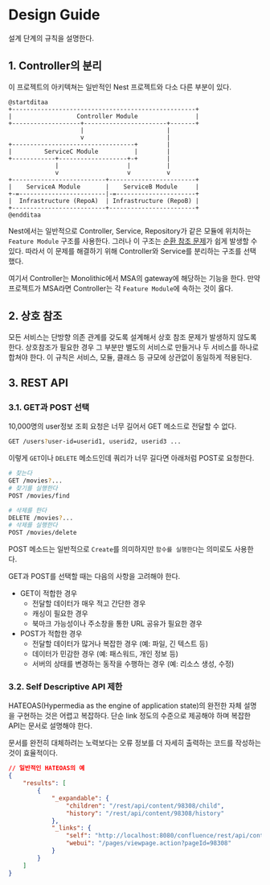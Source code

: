 # Design Guide

설계 단계의 규칙을 설명한다.

## 1. Controller의 분리

이 프로젝트의 아키텍쳐는 일반적인 Nest 프로젝트와 다소 다른 부분이 있다.

```plantuml
@startditaa
+---------------------------------------------------+
|                  Controller Module                |
+-------------------+-----------------------+-------+
                    |                       |
                    v                       |
+----------------------------------+        |
|         ServiceC Module          |        |
+------------+-------------------+-+        |
             |                   |          |
             v                   v          v
+--------------------------+------------------------+
|    ServiceA Module       |    ServiceB Module     |
+-=------------------------|-=----------------------+
|  Infrastructure (RepoA)  | Infrastructure (RepoB) |
+--------------------------+------------------------+
@endditaa
```

Nest에서는 일반적으로 Controller, Service, Repository가 같은 모듈에 위치하는 `Feature Module` 구조를 사용한다. 그러나 이 구조는 [순환 참조 문제](./problems-with-feature-modules.md)가 쉽게 발생할 수 있다. 따라서 이 문제를 해결하기 위해 Controller와 Service를 분리하는 구조를 선택했다.

여기서 Controller는 Monolithic에서 MSA의 gateway에 해당하는 기능을 한다.
만약 프로젝트가 MSA라면 Controller는 각 `Feature Module`에 속하는 것이 옳다.

## 2. 상호 참조

모든 서비스는 단방향 의존 관계를 갖도록 설계해서 상호 참조 문제가 발생하지 않도록 한다.
상호참조가 필요한 경우 그 부분만 별도의 서비스로 만들거나 두 서비스를 하나로 합쳐야 한다.
이 규칙은 서비스, 모듈, 클래스 등 규모에 상관없이 동일하게 적용된다.

## 3. REST API

### 3.1. GET과 POST 선택

10,000명의 user정보 조회 요청은 너무 길어서 GET 메소드로 전달할 수 없다.

```sh
GET /users?user-id=userid1, userid2, userid3 ...
```

이렇게 `GET`이나 `DELETE` 메소드인데 쿼리가 너무 길다면 아래처럼 POST로 요청한다.

```sh
# 찾는다
GET /movies?...
# 찾기를 실행한다
POST /movies/find

# 삭제를 한다
DELETE /movies?...
# 삭제를 실행한다
POST /movies/delete
```

POST 메소드는 일반적으로 `Create`를 의미하지만 `함수를 실행한다`는 의미로도 사용한다.

GET과 POST를 선택할 때는 다음의 사항을 고려해야 한다.

-   GET이 적합한 경우
    -   전달할 데이터가 매우 적고 간단한 경우
    -   캐싱이 필요한 경우
    -   북마크 가능성이나 주소창을 통한 URL 공유가 필요한 경우
-   POST가 적합한 경우
    -   전달할 데이터가 많거나 복잡한 경우 (예: 파일, 긴 텍스트 등)
    -   데이터가 민감한 경우 (예: 패스워드, 개인 정보 등)
    -   서버의 상태를 변경하는 동작을 수행하는 경우 (예: 리소스 생성, 수정)

### 3.2. Self Descriptive API 제한

HATEOAS(Hypermedia as the engine of application state)의 완전한 자체 설명을 구현하는 것은 어렵고 복잡하다.
단순 link 정도의 수준으로 제공해야 하며 복잡한 API는 문서로 설명해야 한다.

문서를 완전히 대체하려는 노력보다는 오류 정보를 더 자세히 출력하는 코드를 작성하는 것이 효율적이다.

```json
// 일반적인 HATEOAS의 예
{
    "results": [
        {
            "_expandable": {
                "children": "/rest/api/content/98308/child",
                "history": "/rest/api/content/98308/history"
            },
            "_links": {
                "self": "http://localhost:8080/confluence/rest/api/content/98308",
                "webui": "/pages/viewpage.action?pageId=98308"
            }
        }
    ]
}
```

